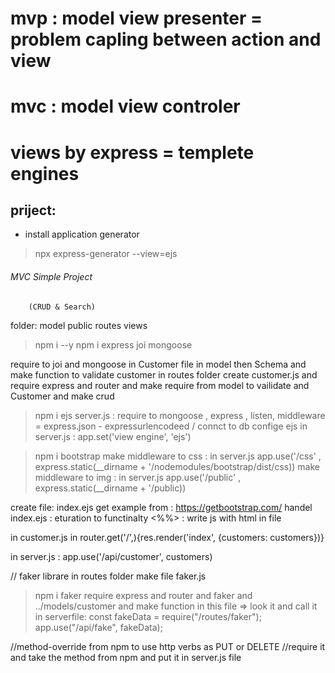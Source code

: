 # mvp : model view presenter  =  problem capling between action and view
# mvc : model view controler

# views by express  = templete engines

## priject:
- install application generator
> npx express-generator --view=ejs 


###### MVC Simple Project ########
        (CRUD & Search)
folder: 
model 
public
routes
views

> npm i --y 
> npm i express joi mongoose


require to joi and mongoose in Customer file in model then Schema  and make function to validate customer
in routes folder create customer.js and require express and router and make require from model to vailidate and Customer
and make crud
>npm i ejs
server.js : require to mongoose , express , listen, middleware = express.json - expressurlencodeed  / connct to db
confige ejs in server.js : app.set('view engine', 'ejs')

>npm i bootstrap
make middleware to css : in server.js app.use('/css' , express.static(__dirname + '/nodemodules/bootstrap/dist/css))
make middleware to img : in server.js app.use('/public' , express.static(__dirname + '/public))

create file: index.ejs
get example from : https://getbootstrap.com/
handel index.ejs : eturation to functinalty <%%> : write js with html in file

in customer.js in router.get('/',){res.render('index', {customers: customers})}

in server.js : app.use('/api/customer', customers)



// faker librare
in routes folder make file faker.js
>npm i faker
require express and router and faker and ../models/customer
and make function in this file => look it 
and call it in serverfile:
const fakeData = require("/routes/faker");
app.use("/api/fake", fakeData);

//method-override from npm to use http verbs as PUT or DELETE
//require it and take the method from npm and put it in server.js file